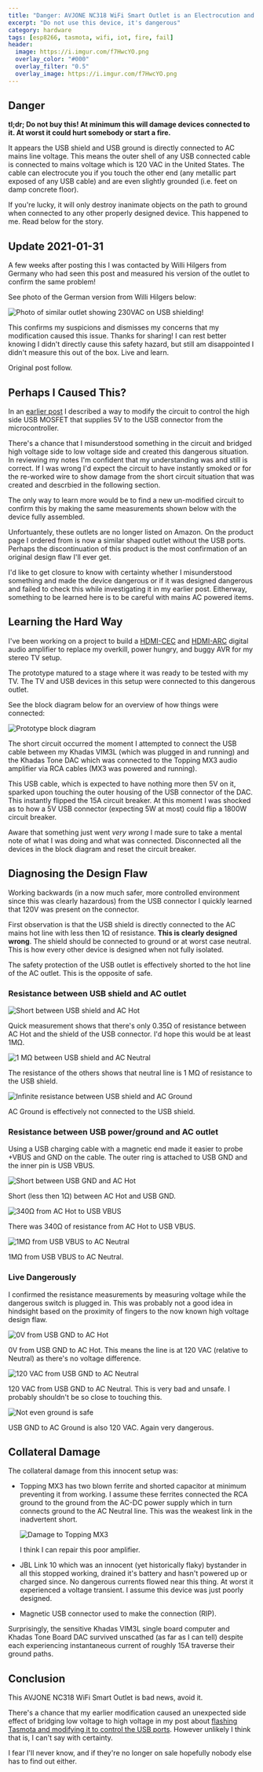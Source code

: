 ```yaml
---
title: "Danger: AVJONE NC318 WiFi Smart Outlet is an Electrocution and Fire Hazard"
excerpt: "Do not use this device, it's dangerous"
category: hardware
tags: [esp8266, tasmota, wifi, iot, fire, fail]
header:
  image: https://i.imgur.com/f7HwcYO.png
  overlay_color: "#000"
  overlay_filter: "0.5"
  overlay_image: https://i.imgur.com/f7HwcYO.png
---
```


## Danger

**tl;dr; Do not buy this! At minimum this will damage devices connected to it.  At worst it could hurt
somebody or start a fire.**

It appears the USB shield and USB ground is directly connected to AC mains line voltage.  This means the
outer shell of any USB connected cable is connected to mains voltage which is 120 VAC in the United
States.  The cable can electrocute you if you touch the other end (any metallic part exposed of any USB
cable) and are even slightly grounded (i.e. feet on damp concrete floor).

If you're lucky, it will only destroy inanimate objects on the path to ground when connected to any other
properly designed device. This happened to me. Read below for the story.


## Update 2021-01-31

A few weeks after posting this I was contacted by Willi Hilgers from Germany who had seen this post and
measured his version of the outlet to confirm the same problem!

See photo of the German version from Willi Hilgers below:

![Photo of similar outlet showing 230VAC on USB shielding!](https://i.imgur.com/OqLEFRe.jpg)

This confirms my suspicions and dismisses my concerns that my modification caused this issue.
Thanks for sharing!  I can rest better knowing I didn't directly cause this safety hazard, but still am
disappointed I didn't measure this out of the box. Live and learn.

Original post follow.


## Perhaps I Caused This?

In an [earlier post](/hardware/avjone-nc318-wifi-smart-outlet-power-plug-with-tasmota-and-usb-power/) I
described a way to modify the circuit to control the high side USB MOSFET that supplies 5V to the USB
connector from the microcontroller.

There's a chance that I misunderstood something in the circuit and bridged high voltage side to low
voltage side and created this dangerous situation.  In reviewing my notes I'm confident that my
understanding was and still is correct. If I was wrong I'd expect the circuit to have instantly smoked or
for the re-worked wire to show damage from the short circuit situation that was created and descrbied in
the following section.

The only way to learn more would be to find a new un-modified circuit to confirm this by making the same
measurements shown below with the device fully assembled.

Unfortuantely, these outlets are no longer listed on Amazon. On the product page I ordered from is now a
similar shaped outlet without the USB ports.  Perhaps the discontinuation of this product is the most
confirmation of an original design flaw I'll ever get.

I'd like to get closure to know with certainty whether I misunderstood something and made the device
dangerous or if it was designed dangerous and failed to check this while investigating it in my earlier
post.  Eitherway, something to be learned here is to be careful with mains AC powered items.


## Learning the Hard Way

I've been working on a project to build a
[HDMI-CEC](https://en.wikipedia.org/wiki/Consumer_Electronics_Control) and
[HDMI-ARC](https://en.wikipedia.org/wiki/HDMI#HDMI_Ethernet_and_Audio_Return_Channel) digital audio
amplifier to replace my overkill, power hungry, and buggy AVR for my stereo TV setup.

The prototype matured to a stage where it was ready to be tested with my TV.  The TV and USB devices in
this setup were connected to this dangerous outlet.

See the block diagram below for an overview of how things were connected:

![Prototype block diagram](https://i.imgur.com/eIGFkbC.png)

The short circuit occurred the moment I attempted to connect the USB cable between my Khadas VIM3L (which
was plugged in and running) and the Khadas Tone DAC which was connected to the Topping MX3 audio
amplifier via RCA cables (MX3 was powered and running).

This USB cable, which is expected to have nothing more then 5V on it, sparked upon touching the outer
housing of the USB connector of the DAC. This instantly flipped the 15A circuit breaker.  At this moment
I was shocked as to how a 5V USB connector (expecting 5W at most) could flip a 1800W circuit breaker.

Aware that something just went *very wrong* I made sure to take a mental note of what I was doing and
what was connected.  Disconnected all the devices in the block diagram and reset the circuit breaker.


## Diagnosing the Design Flaw

Working backwards (in a now much safer, more controlled environment since this was clearly hazardous)
from the USB connector I quickly learned that 120V was present on the connector.

First observation is that the USB shield is directly connected to the AC mains hot line with less then 1Ω
of resistance.  **This is clearly designed wrong**.  The shield should be connected to ground or at
worst case neutral.  This is how every other device is designed when not fully isolated.

The safety protection of the USB outlet is effectively shorted to the hot line of the AC outlet.  This is
the opposite of safe.


### Resistance between USB shield and AC outlet

![Short between USB shield and AC Hot](https://i.imgur.com/qYWcrko.jpg)

Quick measurement shows that there's only 0.35Ω of resistance between AC Hot and the shield of the USB
connector.  I'd hope this would be at least 1MΩ.

![1 MΩ between USB shield and AC Neutral](https://i.imgur.com/rFe7oHb.jpg)

The resistance of the others shows that neutral line is 1 MΩ of resistance to the USB shield.

![Infinite resistance between USB shield and AC Ground](https://i.imgur.com/6OC7qRH.jpg)

AC Ground is effectively not connected to the USB shield.

### Resistance between USB power/ground and AC outlet

Using a USB charging cable with a magnetic end made it easier to probe +VBUS and GND on the cable.  The
outer ring is attached to USB GND and the inner pin is USB VBUS.

![Short between USB GND and AC Hot](https://i.imgur.com/v5oeo48.jpg)

Short (less then 1Ω) between AC Hot and USB GND.

![340Ω from AC Hot to USB VBUS](https://i.imgur.com/2Oktw5W.jpg)

There was 340Ω of resistance from AC Hot to USB VBUS.

![1MΩ from USB VBUS to AC Neutral](https://i.imgur.com/NhmNNzJ.jpg)

1MΩ from USB VBUS to AC Neutral.

### Live Dangerously

I confirmed the resistance measurements by measuring voltage while the dangerous switch is plugged in.
This was probably not a good idea in hindsight based on the proximity of fingers to the now known high
voltage design flaw.

![0V from USB GND to AC Hot](https://i.imgur.com/8cI3sCr.jpg)

0V from USB GND to AC Hot.  This means the line is at 120 VAC (relative to Neutral) as there's no voltage difference.

![120 VAC from USB GND to AC Neutral](https://i.imgur.com/Leh1zK2.jpg)

120 VAC from USB GND to AC Neutral.  This is very bad and unsafe. I probably shouldn't be so close to
touching this.

![Not even ground is safe](https://i.imgur.com/OcMRuhp.jpg)

USB GND to AC Ground is also 120 VAC.  Again very dangerous. 


## Collateral Damage

The collateral damage from this innocent setup was:

* Topping MX3 has two blown ferrite and shorted capacitor at minimum preventing it from working.  I
  assume these ferrites connected the RCA ground to the ground from the AC-DC power supply which in turn
  connects ground to the AC Neutral line.  This was the weakest link in the inadvertent short.

  ![Damage to Topping MX3](https://i.imgur.com/wcQfjVK.jpg)

  I think I can repair this poor amplifier.

* JBL Link 10 which was an innocent (yet historically flaky) bystander in all this stopped working,
  drained it's battery and hasn't powered up or charged since.  No dangerous currents flowed near this
  thing. At worst it experienced a voltage transient.  I assume this device was just poorly designed.
* Magnetic USB connector used to make the connection (RIP).

Surprisingly, the sensitive Khadas VIM3L single board computer and Khadas Tone Board DAC survived
unscathed (as far as I can tell) despite each experiencing instantaneous current of roughly 15A traverse
their ground paths. 

## Conclusion

This AVJONE NC318 WiFi Smart Outlet is bad news, avoid it.

There's a chance that my earlier modification caused an unexpected side effect of bridging low voltage
to high voltage in my post about [flashing Tasmota and modifying it to control the USB
ports](/hardware/avjone-nc318-wifi-smart-outlet-power-plug-with-tasmota-and-usb-power/).  However
unlikely I think that is, I can't say with certainty.

I fear I'll never know, and if they're no longer on sale hopefully nobody else has to find out either.
